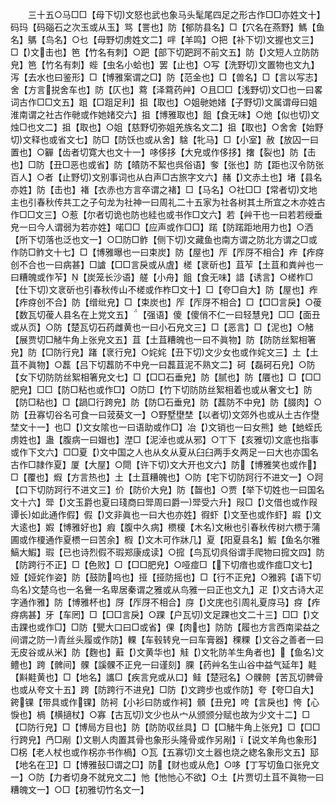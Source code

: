 <!-- { "loadSidebar": true } -->
　　三十五○马□□【母下切文怒也武也象马头髦尾四足之形古作□□亦姓文十】码玛【码碯石之次玉或从玉】骂【詈也】防【郁防县名】□【穴名在燕野】鰢【鱼名】鷌【鸟名】○乜【母野切虏姓文二】哶【羊鸣】○把【补下切文握也文三】□【文击也】笆【竹名有刺】○跁【部下切跁跒不前文五】防【文短人立防防皃】笆【竹名有刺】蜌【虫名小蛤也】罢【止也】○写【洗野切文置物也文九】泻【去水也曰鉴形】□【博雅案谓之□】防【范金也】□【兽名】□【言以写志】舍【方言捝舍车也】防【仄也】藛【泽藛药艸】○且□□【浅野切文□也一曰畧词古作□□文五】跙【□跙足利】抯【取也】○姐毑她媎【子野切文属谓母曰姐淮南谓之社古作毑或作她媎交六】抯【博雅取也】飷【食无味】○灺【似也切文烛□也文二】抯【取也】○姐【慈野切弥姐羌族名文二】抯【取也】○舍舍【始野切文释也或省文七】防□【防饫也或从舍】騇【牝马】□【小室】赦【放囚一曰置也】○奲【齿者切寛大也文十一】哆侈拸【大皃或作侈拸】撦【裂也】防【击也】□防【丑□恶也或省】防【皟防不絜也呉俗语】奓【张也】防【距也汉令防张百人】○者【止野切文别事词也从白声□古旅字文六】赭【文赤土也】堵【县名亦姓】防【击也】褚【衣赤也方言卒谓之褚】□【马名】○社□□【常者切文地主也引春秋传共工之子句龙为社神一曰周礼二十五家为社各树其土所宜之木亦姓古作□□文三】○惹【尔者切诡也防也絓也或书作□文六】若【艸干也一曰若若绶垂皃一曰今人谓弱为若亦姓】喏□□【应声或作□□】蹃【防蹃距地用力也】○洒【所下切落也泛也文一】○□防□鲊【侧下切文藏鱼也南方谓之防北方谓之□或作防□鲊文十七】□【博雅曝也一曰束炭】防【屋也】厏【厏厊不相合】痄【痄疨创不合也一曰病甚】□謯【□□言戾或从虘】槎【衺斫也】苴苲【土苴和粪艸也一曰糟魄或作苲】【炭笼长沙语】艖【小舟】飷【食无味】諎【诱言】○槎柞□【仕下切文衺斫也引春秋传山不槎或作柞□文十】□【夸□自大】防【屋也】痄【痄疨创不合】防【缯纰皃】□【束炭也】厏【厏厊不相合】□【□□言戾】○葰【数瓦切葰人县名在上党文五】【强语】傻【傻俏不仁一曰轻慧皃】□□【面丑或从页】○防【楚瓦切石药雌黄也一曰小石皃文三】□【恶言】□【泥也】○觰【展贾切□觰牛角上张皃文五】苴【土苴糟魄也一曰不眞物】防【防防丝絮相箸皃】防【□防行皃】踷【衺行皃】○姹姹【丑下切文少女也或作姹文三】土【土苴不眞物】○藞【吕下切藞防不中皃一曰藞苴泥不熟文二】砢【磊砢石皃】○防【女下切防防丝絮相箸皃文七】□【□□石垂皃】防【腻也】防【餍也】□【□□肥皃】□□【防□粘也或作□】○防□【竹下切防防丝絮相着也或从奢文七】防【防□粘也】□【踻□行跨皃】防【防□石垂皃】防【藞防不中皃】防【腏肉】○防【丑寡切谷名可食一曰茙葵文一】○野墅壄埜【以者切文郊外也或从土古作壄埜文十一】也□【文女隂也一曰语助或作□】冶【文销也一曰女熊】虵【虵蛭氏虏姓也】蛊【腹病一曰媢也】漜□【泥淖也或从邪】○丅下【亥雅切文底也指事或作下文六】□□夏【文中国之人也从夊从夏从臼臼两手夊两足一曰大也亦国名古作□隷作夏】厦【大屋】○閜【许下切文大开也文六】防【博雅笑也或作】□【覆也】煆【方言热也】土【土苴糟魄也】○防【宅下切防跒行不进文一】○跒【口下切防跒行不进文三】价【防价大皃】防【齧也】○贾【举下切姓也一曰国名文十六】斝【文玉爵也夏曰琖商曰斝周曰爵一斝受六升】叚□【文借也或作叚谭长如此通作假】假【文非眞也一曰大也亦姓】徦虾【文至也或作虾】嘏【文大逺也】婽【博雅好也】瘕【腹中久病】槚榎【木名文楸也引春秋传树六槚于蒲圃或作榎通作夏槚一曰苦余】椵【文木可作牀几】夏【阳夏县名】鰕【鱼名尔雅鰝大鰕】瑕【已也诗烈假不瑕郑康成读】○搲【鸟瓦切呉俗谓手爬物曰搲文四】防【防跨行不正】□【色败】□【□□肥皃】○哑痖□【下切瘖也或作痖□文七】娅【娅姹作姿】防【鼓防呜也】挜【挜防摇也】□【行不正皃】○雅鸦【语下切鸟名文楚乌也一名鸒一名卑居秦谓之雅或从鸟雅一曰正也文九】疋【文古诗大疋字通作雅】防【博雅杯也】厊【厏厊不相合】庌【文庑也引周礼夏庌马】疨【痄疨病甚】牙【车罔】□【□□言戾】○踝【户瓦切文足踝也文二十三】□□【文击踝也或作□】□防【甖大口曰□或省】倮【肉也】防防【履也方言西南梁益之间谓之防一青丝头履或作防】輠【车毂转皃一曰车膏器】稞粿【文谷之善者一曰无皮谷或从米】防【麴也】蘳【文黄华也】觟【文牝防羊生角者也】【鱼名文鳢也】跨【髀间】髁【謑髁不正皃一曰谨刻】腂【药艸名生山谷中益气延年】黊【斢黊黄也】□【地名】讗□【疾言皃或从口】鲑【楚冠名】○髁骻【苦瓦切髀骨也或从夸文十五】跨【防跨行不进皃】□防【文跨步也或作防】夸【夸□自大】銙锞【带具或作锞】防袔【小衫曰防或作袔】顝【丑皃】咵【言戾也】恗【心悷也】楇【横擿杖】○寡【古瓦切文少也从宀从颁颁分赋也故为少文十二】□【□防行皃】□【博局方目也】防【防防収丝具】□【□觰牛角上张皃】□【□□行跨皃】冎□剐【文剔人肉置其骨也象形头隆骨或作另剐】【说文羊角也象形】□柺【老人杖也或作柺亦书作楇】○瓦【五寡切文土器也烧之緫名象形文五】邷【地名在卫】□【博雅鼔□谓之□】防【财也或从危】○哆【丁写切鱼口张皃文一】○防【力者切身不就皃文二】忚【忚忚心不欲】○土【片贾切土苴不眞物一曰糟魄文一】○□【初雅切竹名文一】
